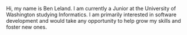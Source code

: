 Hi, my name is Ben Leland. I am currently a Junior at the University of Washington studying Informatics. I am primarily interested in software development and would take any opportunity to help grow my skills and foster new ones.
